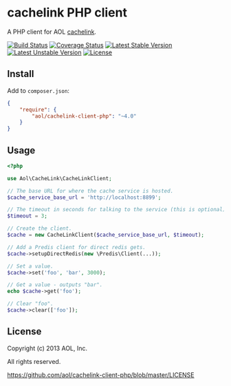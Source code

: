 # cachelink PHP client

A PHP client for AOL [cachelink](https://github.com/aol/cachelink-service).

[![Build Status](https://travis-ci.org/aol/cachelink-client-php.svg?branch=master)](https://travis-ci.org/aol/cachelink-client-php)
[![Coverage Status](https://coveralls.io/repos/aol/cachelink-client-php/badge.png?branch=master)](https://coveralls.io/r/aol/cachelink-client-php?branch=master)
[![Latest Stable Version](https://poser.pugx.org/aol/cachelink-client-php/v/stable.png)](https://packagist.org/packages/aol/cachelink-client-php)
[![Latest Unstable Version](https://poser.pugx.org/aol/cachelink-client-php/v/unstable.png)](https://packagist.org/packages/aol/cachelink-client-php)
[![License](https://poser.pugx.org/aol/cachelink-client-php/license.png)](https://packagist.org/packages/aol/cachelink-client-php)

## Install

Add to `composer.json`:

```json
{
    "require": {
        "aol/cachelink-client-php": "~4.0"
    }
}
```

## Usage

```php
<?php

use Aol\CacheLink\CacheLinkClient;

// The base URL for where the cache service is hosted.
$cache_service_base_url = 'http://localhost:8899';

// The timeout in seconds for talking to the service (this is optional).
$timeout = 3;

// Create the client.
$cache = new CacheLinkClient($cache_service_base_url, $timeout);

// Add a Predis client for direct redis gets.
$cache->setupDirectRedis(new \Predis\Client(...));

// Set a value.
$cache->set('foo', 'bar', 3000);

// Get a value - outputs "bar".
echo $cache->get('foo');

// Clear "foo".
$cache->clear(['foo']);
```

## License

Copyright (c) 2013 AOL, Inc.

All rights reserved.

https://github.com/aol/cachelink-client-php/blob/master/LICENSE

